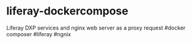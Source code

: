 # liferay-dockercompose
Liferay DXP services and nginx web server as a proxy request
#docker composer
#liferay
#ngnix
